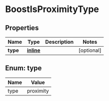 
# BoostIsProximityType

## Properties
Name | Type | Description | Notes
------------ | ------------- | ------------- | -------------
**type** | [**inline**](#TypeEnum) |  |  [optional]


<a name="TypeEnum"></a>
## Enum: type
Name | Value
---- | -----
type | proximity



